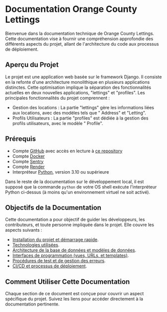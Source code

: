 # Documentation Orange County Lettings

Bienvenue dans la documentation technique de Orange County Lettings. Cette documentation vise à fournir une
compréhension approfondie des différents aspects du projet, allant de l'architecture du code aux processus de
déploiement.

## Aperçu du Projet

Le projet est une application web basée sur le framework Django. Il consiste en la refonte d'une architecture
monolithique en plusieurs applications distinctes. Cette optimisation implique la séparation des
fonctionnalités actuelles en deux nouvelles applications, "lettings" et "profiles". Les principales fonctionnalités du
projet comprennent :

- Gestion des locations : La partie "lettings" gère les informations liées aux locations, avec des modèles tels que "
  Address" et "Letting".
- Profils Utilisateurs : La partie "profiles" est dédiée à la gestion des profils utilisateurs, avec le modèle "
  Profile".

## Prérequis

- Compte [GitHub](https://github.com/) avec accès en lecture
  à [ce repository](https://github.com/AntoineArchy/Lettings-FR)
- Compte [Docker](https://www.docker.com/)
- Compte [Sentry](https://docs.sentry.io/)
- Compte [Render](https://render.com/)
- Interpréteur [Python](https://www.python.org/downloads/), version 3.10 ou supérieure

Dans le reste de la documentation sur le développement local, il est supposé que la commande `python` de votre OS shell
exécute l'interpréteur Python ci-dessus (à moins qu'un environnement virtuel ne soit activé).

## Objectifs de la Documentation

Cette documentation a pour objectif de guider les développeurs, les contributeurs, et toute personne impliquée dans le
projet. Elle couvre les aspects suivants :

- [Installation du projet et démarrage rapide](Installation.md).
- [Technologies utilisées](Technologies.md).
- [Architecture de la base de données et modèles de données](StructureBaseDeDonnees.md).
- [Interfaces de programmation (vues, URLs, et templates)](InterfacesDeProgrammation.md).
- [Procédures de test et de gestion des erreurs](ProcedureTestEtGestionErreurs.md).
- [CI/CD et processus de déploiement](CI_CD_Deploiement.md).

## Comment Utiliser Cette Documentation

Chaque section de ce document est conçue pour couvrir un aspect spécifique du projet. Suivez les liens pour accéder
directement à la documentation pertinente.

